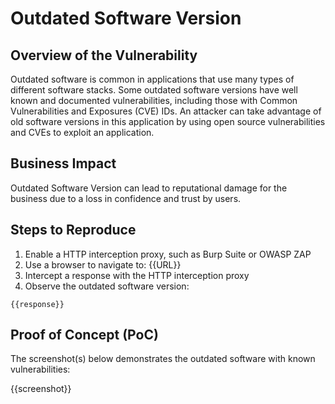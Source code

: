 # Outdated Software Version

## Overview of the Vulnerability

Outdated software is common in applications that use many types of different software stacks. Some outdated software versions have well known and documented vulnerabilities, including those with Common Vulnerabilities and Exposures (CVE) IDs. An attacker can take advantage of old software versions in this application by using open source vulnerabilities and CVEs to exploit an application.

## Business Impact

Outdated Software Version can lead to reputational damage for the business due to a loss in confidence and trust by users.

## Steps to Reproduce

1. Enable a HTTP interception proxy, such as Burp Suite or OWASP ZAP
1. Use a browser to navigate to: {{URL}}
1. Intercept a response with the HTTP interception proxy
1. Observe the outdated software version:

```HTTP
{{response}}
```

## Proof of Concept (PoC)

The screenshot(s) below demonstrates the outdated software with known vulnerabilities:

{{screenshot}}
